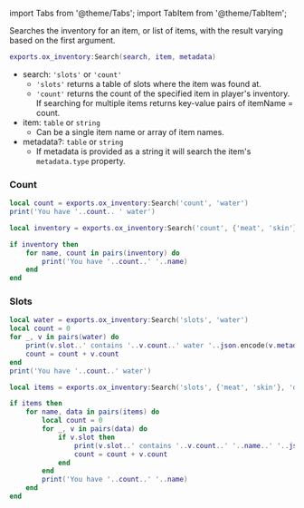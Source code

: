 import Tabs from '@theme/Tabs';
import TabItem from '@theme/TabItem';

Searches the inventory for an item, or list of items, with the result varying based on the first argument.

```lua
exports.ox_inventory:Search(search, item, metadata)
```

* search: `'slots'` or `'count'`
  * `'slots'` returns a table of slots where the item was found at.
  * `'count'` returns the count of the specified item in player's inventory. If searching for multiple items
  returns key-value pairs of itemName = count.
* item: `table` or `string`
  * Can be a single item name or array of item names.
* metadata?: `table` or `string`
  * If metadata is provided as a string it will search the item's `metadata.type` property.

### Count

<Tabs>
<TabItem value="1" label="Single item">

```lua
local count = exports.ox_inventory:Search('count', 'water')
print('You have '..count.. ' water')
```

</TabItem>
<TabItem value="2" label="Multiple items">

```lua
local inventory = exports.ox_inventory:Search('count', {'meat', 'skin'}, {grade="1"})

if inventory then
    for name, count in pairs(inventory) do
        print('You have '..count..' '..name)
    end
end
```

</TabItem>
</Tabs>

### Slots

<Tabs>
<TabItem value="1" label="Single item">

```lua
local water = exports.ox_inventory:Search('slots', 'water')
local count = 0
for _, v in pairs(water) do
    print(v.slot..' contains '..v.count..' water '..json.encode(v.metadata))
    count = count + v.count
end
print('You have '..count..' water')
```

</TabItem>
<TabItem value="2" label="Multiple items">

```lua
local items = exports.ox_inventory:Search('slots', {'meat', 'skin'}, 'deer')

if items then
    for name, data in pairs(items) do
        local count = 0
        for _, v in pairs(data) do
            if v.slot then
                print(v.slot..' contains '..v.count..' '..name..' '..json.encode(v.metadata))
                count = count + v.count
            end
        end
        print('You have '..count..' '..name)
    end
end
```

</TabItem>
</Tabs>
